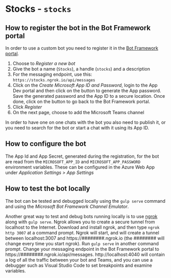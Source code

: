 # Stocks - `stocks`

## How to register the bot in the Bot Framework portal

In order to use a custom bot you need to register it in the [Bot Framework portal](https://dev.botframework.com/). 

1. Choose to *Register a new bot*
2. Give the bot a name (`Stocks`), a handle (`stocks`) and a description
3. For the messaging endpoint, use this: `https://stocks.ngrok.io/api/messages`
4. Click on the *Create Microsoft App ID and Password*, login to the App Dev portal and then click on the button to generate the App password. Save the generated password and the App ID to a secure location. Once done, click on the button to go back to the Bot Framework portal.
5. Click *Register*
6. On the next page, choose to add the Microsoft Teams channel

In order to have one on one chats with the bot you also need to publish it, or you need to search for the bot or start a chat with it using its App ID.

## How to configure the bot

The App Id and App Secret, generated during the registration, for the bot are read from the `MICROSOFT_APP_ID` and `MICROSOFT_APP_PASSWORD` environment variables. These can be configured in the Azure Web App under *Application Settings > App Settings* 

## How to test the bot locally

The bot can be tested and debugged locally using the `gulp serve` command and using the _Microsoft Bot Framework Channel Emulator_.

Another great way to test and debug bots running locally is to use [ngrok](https://ngrok.com) along with `gulp serve`. Ngrok allows you to create a secure tunnel from localhost to the Internet. Download and install ngrok, and then type `ngrok http 3007` at a command prompt. Ngrok will start, and will create a tunnel between localhost:3007 and https://########.ngrok.io (the ######## will change every time you start ngrok). Run `gulp serve` in another command prompt. Change your messaging endpoint in the Bot Framework portal to https://########.ngrok.io/api/messages. http://localhost:4040 will contain a log of all the traffic between your bot and Teams, and you can use a debugger such as Visual Studio Code to set breakpoints and examine variables.
